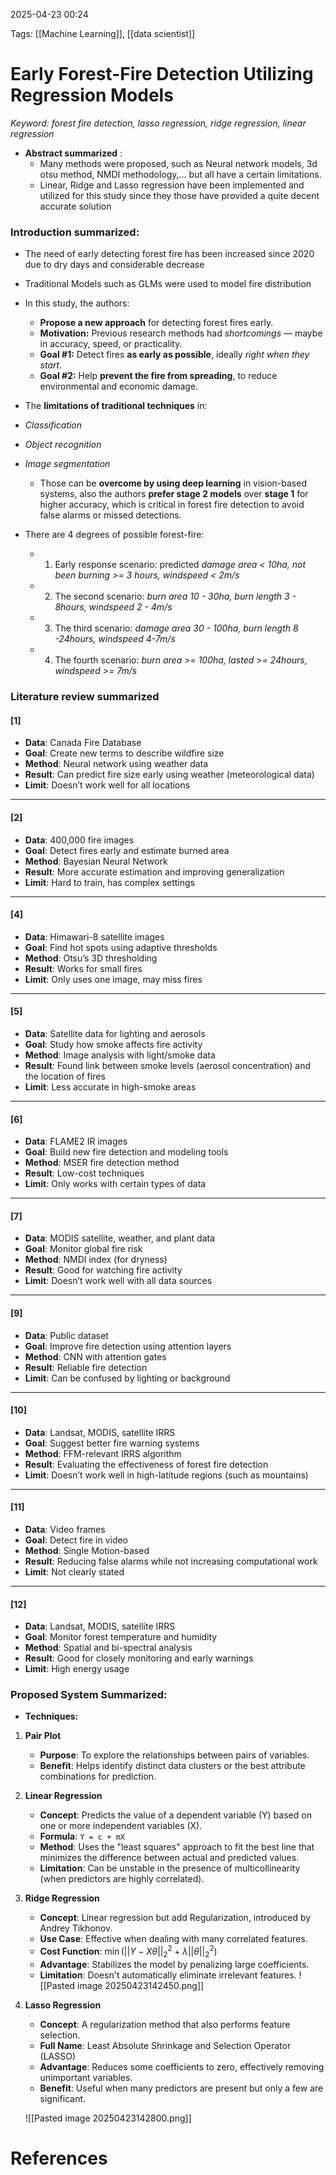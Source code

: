 2025-04-23 00:24


Tags: [[Machine Learning]], [[data scientist]]

# Early Forest-Fire Detection Utilizing Regression Models

*Keyword: forest fire detection, lasso regression, ridge regression, linear regression*

- **Abstract summarized** : 
	- Many methods were proposed, such as Neural network models, 3d otsu method, NMDI methodology,... but all have a certain limitations.
	- Linear, Ridge and Lasso regression have been implemented and utilized for this study since they those have provided a quite decent accurate solution
	
### Introduction summarized:
- The need of early detecting forest fire has been increased since 2020 due to dry days and considerable decrease
- Traditional Models such as GLMs were used to model fire distribution 
- In this study, the authors:
	- **Propose a new approach** for detecting forest fires early.
	- **Motivation:** Previous research methods had _shortcomings_ — maybe in accuracy, speed, or practicality.    
	- **Goal #1:** Detect fires **as early as possible**, ideally _right when they start_.    
	- **Goal #2:** Help **prevent the fire from spreading**, to reduce environmental and economic damage.

- The **limitations of traditional techniques** in:
- *Classification*    
- *Object recognition*    
- *Image segmentation*    
	- Those can be **overcome by using deep learning** in vision-based systems, also the authors **prefer stage 2 models** over **stage 1** for higher accuracy, which is critical in forest fire detection to avoid false alarms or missed detections.
- There are 4 degrees of possible forest-fire:
	- 1. Early response scenario: predicted *damage area < 10ha, not been burning >= 3 hours, windspeed < 2m/s*  
	- 2. The second scenario: *burn area 10 - 30ha, burn length 3 - 8hours, windspeed 2 - 4m/s*
	- 3. The third scenario: *damage area 30 - 100ha, burn length 8 -24hours, windspeed 4-7m/s*
	- 4. The fourth scenario: *burn area >= 100ha, lasted >= 24hours, windspeed >= 7m/s*

### Literature review summarized
#### **[1]**
- **Data**: Canada Fire Database    
- **Goal**: Create new terms to describe wildfire size
- **Method**: Neural network using weather data
- **Result**: Can predict fire size early using weather (meteorological data)    
- **Limit**: Doesn’t work well for all locations
---
#### **[2]**
- **Data**: 400,000 fire images
- **Goal**: Detect fires early and estimate burned area
- **Method**: Bayesian Neural Network    
- **Result**: More accurate estimation and improving generalization
- **Limit**: Hard to train, has complex settings
---
#### **[4]**
- **Data**: Himawari-8 satellite images
- **Goal**: Find hot spots using adaptive thresholds
- **Method**: Otsu’s 3D thresholding
- **Result**: Works for small fires
- **Limit**: Only uses one image, may miss fires
---
#### **[5]**
- **Data**: Satellite data for lighting and aerosols
- **Goal**: Study how smoke affects fire activity
- **Method**: Image analysis with light/smoke data    
- **Result**: Found link between smoke levels (aerosol concentration) and the location of fires
- **Limit**: Less accurate in high-smoke areas
---
#### **[6]**
- **Data**: FLAME2 IR images
- **Goal**: Build new fire detection and modeling tools
- **Method**: MSER fire detection method
- **Result**: Low-cost techniques
- **Limit**: Only works with certain types of data
---
#### **[7]**
- **Data**: MODIS satellite, weather, and plant data
- **Goal**: Monitor global fire risk
- **Method**: NMDI index (for dryness)
- **Result**: Good for watching fire activity
- **Limit**: Doesn’t work well with all data sources
---
#### **[9]**
- **Data**: Public dataset
- **Goal**: Improve fire detection using attention layers
- **Method**: CNN with attention gates  
- **Result**: Reliable fire detection
- **Limit**: Can be confused by lighting or background
---
#### **[10]**
- **Data**: Landsat, MODIS, satellite IRRS
- **Goal**: Suggest better fire warning systems    
- **Method**: FFM-relevant IRRS algorithm
- **Result**: Evaluating the effectiveness of forest fire detection
- **Limit**: Doesn’t work well in high-latitude regions (such as mountains)
---
#### **[11]**
- **Data**: Video frames
- **Goal**: Detect fire in video    
- **Method**: Single Motion-based 
- **Result**: Reducing false alarms while not increasing computational work
- **Limit**: Not clearly stated
---
#### **[12]**
- **Data**: Landsat, MODIS, satellite IRRS    
- **Goal**: Monitor forest temperature and humidity    
- **Method**: Spatial and bi-spectral analysis    
- **Result**: Good for closely monitoring and early warnings    
- **Limit**: High energy usage
### Proposed System Summarized:
- **Techniques:**
1. **Pair Plot**
	- **Purpose**: To explore the relationships between pairs of variables.
	- **Benefit**: Helps identify distinct data clusters or the best attribute combinations for prediction.
 2. **Linear Regression**
	- **Concept**: Predicts the value of a dependent variable (Y) based on one or more independent variables (X).
	- **Formula**: `Y = c + mX`
	- **Method**: Uses the "least squares" approach to fit the best line that minimizes the difference between actual and predicted values.
	- **Limitation**: Can be unstable in the presence of multicollinearity (when predictors are highly correlated).
 3. **Ridge Regression**
	- **Concept**: Linear regression but add Regularization, introduced by Andrey Tikhonov.
	- **Use Case**: Effective when dealing with many correlated features.
	- **Cost Function**: $\min \left( ||Y - X\theta||_2^2 + \lambda ||\theta||_2^2 \right)$
	- **Advantage**: Stabilizes the model by penalizing large coefficients.
	- **Limitation**: Doesn't automatically eliminate irrelevant features.
	![[Pasted image 20250423142450.png]]
	
 4. **Lasso Regression**
	- **Concept**: A regularization method that also performs feature selection.    
	- **Full Name**: Least Absolute Shrinkage and Selection Operator (LASSO)
	- **Advantage**: Reduces some coefficients to zero, effectively removing unimportant variables.    
	- **Benefit**: Useful when many predictors are present but only a few are significant.

	![[Pasted image 20250423142800.png]]



# References
